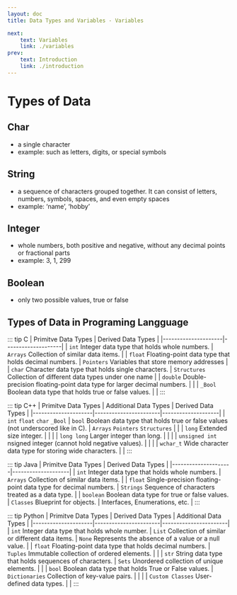 ```yaml
---
layout: doc
title: Data Types and Variables - Variables

next:
    text: Variables
    link: ./variables
prev:
    text: Introduction
    link: ./introduction
---
```


# Types of Data
## Char
- a single character
- example: such as letters, digits, or special symbols
## String
- a sequence of characters grouped together. It can consist of letters, numbers, symbols, spaces, and even empty spaces
- example: ‘name’, ‘hobby’
## Integer
- whole numbers, both positive and negative, without any decimal points or fractional parts
- example: 3, 1, 299
## Boolean
- only two possible values, true or false
## Types of Data in Programing Langguage
::: tip C
| Primitve Data Types | Derived Data Types |
|---------------------|--------------------|
| `int` Integer data type that holds whole numbers. | `Arrays` Collection of similar data items. |
| `float` Floating-point data type that holds decimal numbers. | `Pointers` Variables that store memory addresses |
| `char` Character data type that holds single characters. | `Structures` Collection of different data types under one name |
| `double` Double-precision floating-point data type for larger decimal numbers. | |
| `_Bool` Boolean data type that holds true or false values. | |
:::

::: tip C++
| Primitve Data Types | Additional Data Types | Derived Data Types |
|---------------------|-----------------------|--------------------|
| `int` `float` `char` `_Bool` | `bool` Boolean data type that holds true or false values (not underscored like in C). | `Arrays` `Pointers` `Structures` |
|  | `long` Extended size integer. |  |
|  | `long long` Larger integer than long. | |
|  | `unsigned int` nsigned integer (cannot hold negative values). |  |
|  | `wchar_t` Wide character data type for storing wide characters. |  |
:::

::: tip Java
| Primitve Data Types | Derived Data Types |
|---------------------|--------------------|
| `int` Integer data type that holds whole numbers. | `Arrays` Collection of similar data items. |
| `float` Single-precision floating-point data type for decimal numbers. | `Strings` Sequence of characters treated as a data type. |
| `boolean` Boolean data type for true or false values. | `Classes` Blueprint for objects. |
Interfaces, Enumerations, etc. |
:::

::: tip Python
| Primitve Data Types | Derived Data Types    | Additional Data Types |
|---------------------|-----------------------|-----------------------|
| `int` Integer data type that holds whole number. | `List` Collection of similar or different data items. | `None` Represents the absence of a value or a null value. |
| `float` Floating-point data type that holds decimal numbers.  | `Tuples` Immutable collection of ordered elements. |  |
| `str` String data type that holds sequences of characters. | `Sets` Unordered collection of unique elements. | |
| `bool` Boolean data type that holds True or False values. | `Dictionaries` Collection of key-value pairs. |  |
|  | `Custom Classes`  User-defined data types. |  |
:::